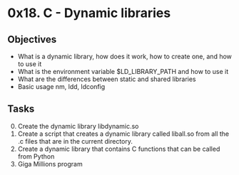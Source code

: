 # 0x18. C - Dynamic libraries
## Objectives
* What is a dynamic library, how does it work, how to create one, and how to use it
* What is the environment variable $LD_LIBRARY_PATH and how to use it
* What are the differences between static and shared libraries
* Basic usage nm, ldd, ldconfig
## Tasks
0. Create the dynamic library libdynamic.so 
1. Create a script that creates a dynamic library called liball.so from all the .c files that are in the current directory.
2. Create a dynamic library that contains C functions that can be called from Python
3. Giga Millions program
